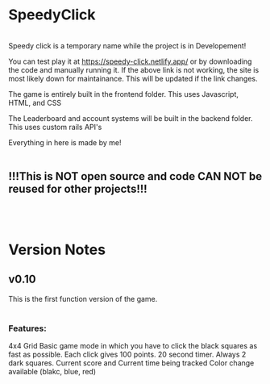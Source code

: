 # SpeedyClick
<br>
Speedy click is a temporary name while the project is in Developement!

You can test play it at https://speedy-click.netlify.app/ or by downloading the code and manually running it.
If the above link is not working, the site is most likely down for maintainance. This will be updated if the link changes.

The game is entirely built in the frontend folder.
This uses Javascript, HTML, and CSS

The Leaderboard and account systems will be built in the backend folder.
This uses custom rails API's 

Everything in here is made by me!<br><br>
## !!!This is NOT open source and code CAN NOT be reused for other projects!!! 
<br><br>

# Version Notes

## v0.10
This is the first function version of the game.<br><br>

### Features:
4x4 Grid 
Basic game mode in which you have to click the black squares as fast as possible. Each click gives 100 points. 20 second timer. Always 2 dark squares.
Current score and Current time being tracked
Color change available (blakc, blue, red)

